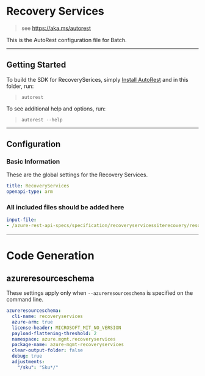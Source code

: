 # Recovery Services

> see https://aka.ms/autorest

This is the AutoRest configuration file for Batch.

---

## Getting Started

To build the SDK for RecoverySerices, simply [Install AutoRest](https://aka.ms/autorest/install) and in this folder, run:

> `autorest`

To see additional help and options, run:

> `autorest --help`

---

## Configuration

### Basic Information

These are the global settings for the Recovery Services.

``` yaml
title: RecoveryServices
openapi-type: arm
```

### All included files should be added here

``` yaml
input-file:
- /azure-rest-api-specs/specification/recoveryservicessiterecovery/resource-manager/Microsoft.RecoveryServices/stable/2018-07-10/service.json
```

---

# Code Generation

## azureresourceschema

These settings apply only when `--azureresourceschema` is specified on the command line.

``` yaml $(azureresourceschema)
azureresourceschema:
  cli-name: recoveryservices
  azure-arm: true
  license-header: MICROSOFT_MIT_NO_VERSION
  payload-flattening-threshold: 2
  namespace: azure.mgmt.recoveryservices
  package-name: azure-mgmt-recoveryservices
  clear-output-folder: false
  debug: true
  adjustments:
    "/sku": "Sku*/"
```
